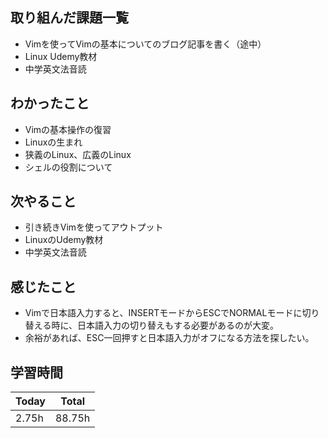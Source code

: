 ## 取り組んだ課題一覧
- Vimを使ってVimの基本についてのブログ記事を書く（途中）
- Linux Udemy教材
- 中学英文法音読
## わかったこと
- Vimの基本操作の復習
- Linuxの生まれ
- 狭義のLinux、広義のLinux
- シェルの役割について
## 次やること
- 引き続きVimを使ってアウトプット
- LinuxのUdemy教材
- 中学英文法音読    
## 感じたこと
- Vimで日本語入力すると、INSERTモードからESCでNORMALモードに切り替える時に、日本語入力の切り替えもする必要があるのが大変。
- 余裕があれば、ESC一回押すと日本語入力がオフになる方法を探したい。
## 学習時間
|Today	|Total|
|--|--|
|2.75h|88.75h|